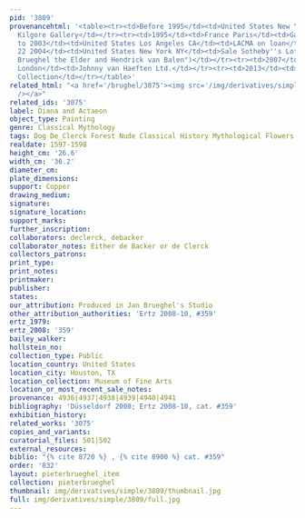 ```yaml
---
pid: '3809'
provenancehtml: '<table><tr><td>Before 1995</td><td>United States New York NY</td><td>Jack
  Kilgore Gallery</td></tr><tr><td>1995</td><td>France Paris</td><td>Galerie Moatti</td></tr><tr><td>1995
  to 2003</td><td>United States Los Angeles CA</td><td>LACMA on loan</td></tr><tr><td>Jan
  22 2004</td><td>United States New York NY</td><td>Sale Sotheby''s Lot #29 (as "Jan
  Brueghel the Elder and Hendrick van Balen")</td></tr><tr><td>2007</td><td>England
  London</td><td>Johnny van Haeften Ltd.</td></tr><tr><td>2013</td><td></td><td>Private
  Collection</td></tr></table>'
related_html: "<a href='/brughel/3075'><img src='/img/derivatives/simple/3075/thumbnail.jpg'
  /></a>"
related_ids: '3075'
label: Diana and Actaeon
object_type: Painting
genre: Classical Mythology
tags: Dog De_Clerck Forest Nude Classical History Mythological Flowers Shells
realdate: 1597-1598
height_cm: '26.6'
width_cm: '36.2'
diameter_cm:
plate_dimensions:
support: Copper
drawing_medium:
signature:
signature_location:
support_marks:
further_inscription:
collaborators: declerck, debacker
collaborator_notes: Either de Backer or de Clerck
collectors_patrons:
print_type:
print_notes:
printmaker:
publisher:
states:
our_attribution: Produced in Jan Brueghel's Studio
other_attribution_authorities: 'Ertz 2008-10, #359'
ertz_1979:
ertz_2008: '359'
bailey_walker:
hollstein_no:
collection_type: Public
location_country: United States
location_city: Houston, TX
location_collection: Museum of Fine Arts
location_or_most_recent_sale_notes:
provenance: 4936|4937|4938|4939|4940|4941
bibliography: 'Düsseldorf 2008; Ertz 2008-10, cat. #359'
exhibition_history:
related_works: '3075'
copies_and_variants:
curatorial_files: 501|502
external_resources:
biblio: "{% cite 8720 %} , {% cite 8900 %} cat. #359"
order: '832'
layout: pieterbrueghel_item
collection: pieterbrueghel
thumbnail: img/derivatives/simple/3809/thumbnail.jpg
full: img/derivatives/simple/3809/full.jpg
---
```

